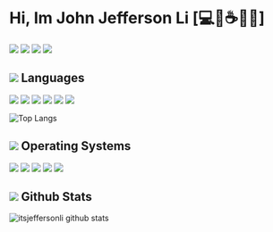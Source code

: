 #  Hi, Im John Jefferson Li [:computer::black_flag::coffee::philippines:]

<a href="https://www.facebook.com/itsjeffersonli"><img src="https://img.shields.io/badge/facebook-%231877F2.svg?&style=for-the-badge&logo=facebook&logoColor=white" style="max-width:100%;"></a>
<a href="https://www.linkedin.com/in/john-jefferson-li-3b86811b0/"><img src="https://img.shields.io/badge/linkedin-%230077B5.svg?&style=for-the-badge&logo=linkedin&logoColor=white" style="max-width:100%;"></a>
<a href="mailto:2542067802@qq.com"><img src="https://img.shields.io/badge/QQ-%23EB1923.svg?&style=for-the-badge&logo=Tencent%20QQ&logoColor=white" style="max-width:100%;"></a>
<a href="paypal.me/JohnJeffersonLi"><img src="https://img.shields.io/badge/paypal-%2300457C.svg?&style=for-the-badge&logo=paypal&logoColor=white" style="max-width:100%;"></a>


## <img src="https://img.icons8.com/color/26/000000/source-code.png"/> Languages
<a><img src="https://img.shields.io/badge/html5%20-%23E34F26.svg?&style=for-the-badge&logo=html5&logoColor=white"></a>
<img src="https://img.shields.io/badge/css3%20-%231572B6.svg?&style=for-the-badge&logo=css3&logoColor=white" >
<img src="https://img.shields.io/badge/vuejs%20-%2335495e.svg?&style=for-the-badge&logo=vue.js&logoColor=%234FC08D" >
<img src="https://img.shields.io/badge/python%20-%2314354C.svg?&style=for-the-badge&logo=python&logoColor=white">
<img src="https://img.shields.io/badge/shell_script%20-%23121011.svg?&style=for-the-badge&logo=gnu-bash&logoColor=white" >
<img src="https://img.shields.io/badge/c%23%20-%23239120.svg?&style=for-the-badge&logo=c-sharp&logoColor=white">


![Top Langs](https://github-readme-stats-git-master.itsjeffersonli.vercel.app/api/top-langs/?username=itsjeffersonli&theme=synthwave&hide=javascript&layout=compact)


## <img src="https://img.icons8.com/color/26/000000/operating-system--v1.png"/>  Operating Systems
<a><img src="https://img.icons8.com/fluent/48/000000/windows-10.png"/></a>
<img src="https://img.icons8.com/color/48/000000/ubuntu.png"/>
<img src="https://img.icons8.com/material/48/000000/mac-client.png"/>
<img src="https://img.icons8.com/color/48/000000/kali-linux.png"/>
<img src="https://img.icons8.com/plasticine/48/000000/parrot.png"/>

## <img src="https://img.icons8.com/nolan/26/github.png"/> Github Stats

![itsjeffersonli github stats](https://github-readme-stats-git-master.itsjeffersonli.vercel.app/api?username=itsjeffersonli&show_icons=true&theme=synthwave)
